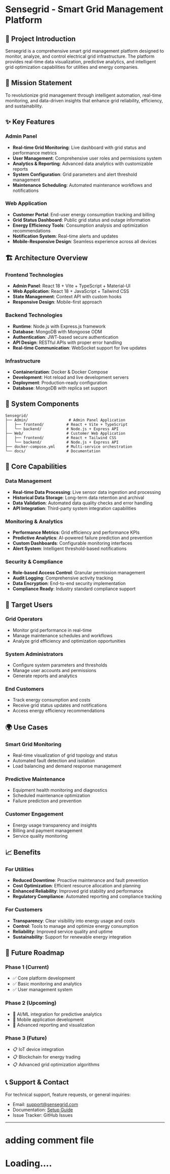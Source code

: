 # Sensegrid - Smart Grid Management Platform

## 🌟 Project Introduction

Sensegrid is a comprehensive smart grid management platform designed to monitor, analyze, and control electrical grid infrastructure. The platform provides real-time data visualization, predictive analytics, and intelligent grid optimization capabilities for utilities and energy companies.

## 🎯 Mission Statement

To revolutionize grid management through intelligent automation, real-time monitoring, and data-driven insights that enhance grid reliability, efficiency, and sustainability.

## ✨ Key Features

### Admin Panel
- **Real-time Grid Monitoring**: Live dashboard with grid status and performance metrics
- **User Management**: Comprehensive user roles and permissions system
- **Analytics & Reporting**: Advanced data analytics with customizable reports
- **System Configuration**: Grid parameters and alert threshold management
- **Maintenance Scheduling**: Automated maintenance workflows and notifications

### Web Application
- **Customer Portal**: End-user energy consumption tracking and billing
- **Grid Status Dashboard**: Public grid status and outage information
- **Energy Efficiency Tools**: Consumption analysis and optimization recommendations
- **Notification System**: Real-time alerts and updates
- **Mobile-Responsive Design**: Seamless experience across all devices

## 🏗️ Architecture Overview

### Frontend Technologies
- **Admin Panel**: React 18 + Vite + TypeScript + Material-UI
- **Web Application**: React 18 + JavaScript + Tailwind CSS
- **State Management**: Context API with custom hooks
- **Responsive Design**: Mobile-first approach

### Backend Technologies
- **Runtime**: Node.js with Express.js framework
- **Database**: MongoDB with Mongoose ODM
- **Authentication**: JWT-based secure authentication
- **API Design**: RESTful APIs with proper error handling
- **Real-time Communication**: WebSocket support for live updates

### Infrastructure
- **Containerization**: Docker & Docker Compose
- **Development**: Hot reload and live development servers
- **Deployment**: Production-ready configuration
- **Database**: MongoDB with replica set support

## 🔧 System Components

```
Sensegrid/
├── Admin/                  # Admin Panel Application
│   ├── frontend/          # React + Vite + TypeScript
│   └── backend/           # Node.js + Express API
├── Web/                   # Customer Web Application
│   ├── frontend/          # React + Tailwind CSS
│   └── backend/           # Node.js + Express API
├── docker-compose.yml     # Multi-service orchestration
└── docs/                  # Documentation
```

## 🚀 Core Capabilities

### Data Management
- **Real-time Data Processing**: Live sensor data ingestion and processing
- **Historical Data Storage**: Long-term data retention and archival
- **Data Validation**: Automated data quality checks and error handling
- **API Integration**: Third-party system integration capabilities

### Monitoring & Analytics
- **Performance Metrics**: Grid efficiency and performance KPIs
- **Predictive Analytics**: AI-powered failure prediction and prevention
- **Custom Dashboards**: Configurable monitoring interfaces
- **Alert System**: Intelligent threshold-based notifications

### Security & Compliance
- **Role-based Access Control**: Granular permission management
- **Audit Logging**: Comprehensive activity tracking
- **Data Encryption**: End-to-end security implementation
- **Compliance Ready**: Industry standard compliance support

## 🎯 Target Users

### Grid Operators
- Monitor grid performance in real-time
- Manage maintenance schedules and workflows
- Analyze grid efficiency and optimization opportunities

### System Administrators
- Configure system parameters and thresholds
- Manage user accounts and permissions
- Generate reports and analytics

### End Customers
- Track energy consumption and costs
- Receive grid status updates and notifications
- Access energy efficiency recommendations

## 🌍 Use Cases

### Smart Grid Monitoring
- Real-time visualization of grid topology and status
- Automated fault detection and isolation
- Load balancing and demand response management

### Predictive Maintenance
- Equipment health monitoring and diagnostics
- Scheduled maintenance optimization
- Failure prediction and prevention

### Customer Engagement
- Energy usage transparency and insights
- Billing and payment management
- Service quality monitoring

## 📈 Benefits

### For Utilities
- **Reduced Downtime**: Proactive maintenance and fault prevention
- **Cost Optimization**: Efficient resource allocation and planning
- **Enhanced Reliability**: Improved grid stability and performance
- **Regulatory Compliance**: Automated reporting and compliance tracking

### For Customers
- **Transparency**: Clear visibility into energy usage and costs
- **Control**: Tools to manage and optimize energy consumption
- **Reliability**: Improved service quality and uptime
- **Sustainability**: Support for renewable energy integration

## 🔮 Future Roadmap

### Phase 1 (Current)
- ✅ Core platform development
- ✅ Basic monitoring and analytics
- ✅ User management system

### Phase 2 (Upcoming)
- 🔄 AI/ML integration for predictive analytics
- 🔄 Mobile application development
- 🔄 Advanced reporting and visualization

### Phase 3 (Future)
- 📋 IoT device integration
- 📋 Blockchain for energy trading
- 📋 Advanced grid optimization algorithms

## 📞 Support & Contact

For technical support, feature requests, or general inquiries:
- Email: support@sensegrid.com
- Documentation: [Setup Guide](./ReadMe.md)
- Issue Tracker: GitHub Issues

---

# adding comment file #

# Loading.... #
